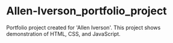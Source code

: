 # Allen-Iverson_portfolio_project
Portfolio project created for 'Allen Iverson'. This project shows demonstration of HTML, CSS, and JavaScript. 
